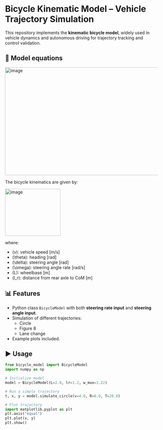 # Bicycle Kinematic Model – Vehicle Trajectory Simulation

This repository implements the **kinematic bicycle model**, widely used in vehicle dynamics and autonomous driving for trajectory tracking and control validation.

## 🚗 Model equations

<img width="734" height="356" alt="image" src="https://github.com/user-attachments/assets/fc092ec0-99bd-4364-9c3c-af0983251ee2" />

The bicycle kinematics are given by:

<img width="183" height="155" alt="image" src="https://github.com/user-attachments/assets/b7b77d9e-afe4-461d-8b74-b1403919063c" />


where:
- \(v\): vehicle speed [m/s]
- \(\theta\): heading [rad]
- \(\delta\): steering angle [rad]
- \(\omega\): steering angle rate [rad/s]
- \(L\): wheelbase [m]
- \(l_r\): distance from rear axle to CoM [m]

## 📊 Features
- Python class `BicycleModel` with both **steering rate input** and **steering angle input**.
- Simulation of different trajectories:
  - Circle
  - Figure 8
  - Lane change
- Example plots included.

## ▶️ Usage
```python
from bicycle_model import BicycleModel
import numpy as np

# Initialize model
model = BicycleModel(L=2.0, lr=1.2, w_max=1.22)

# Run a simple trajectory
t, x, y = model.simulate_circle(v=4.0, R=8.0, T=20.0)

# Plot trajectory
import matplotlib.pyplot as plt
plt.axis("equal")
plt.plot(x, y)
plt.show()

